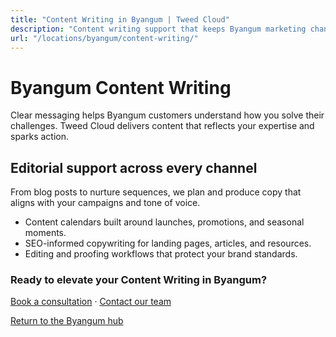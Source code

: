 ```yaml
---
title: "Content Writing in Byangum | Tweed Cloud"
description: "Content writing support that keeps Byangum marketing channels fresh."
url: "/locations/byangum/content-writing/"
---
```


# Byangum Content Writing

Clear messaging helps Byangum customers understand how you solve their challenges. Tweed Cloud delivers content that reflects your expertise and sparks action.

## Editorial support across every channel

From blog posts to nurture sequences, we plan and produce copy that aligns with your campaigns and tone of voice.

- Content calendars built around launches, promotions, and seasonal moments.
- SEO-informed copywriting for landing pages, articles, and resources.
- Editing and proofing workflows that protect your brand standards.

### Ready to elevate your Content Writing in Byangum?

[Book a consultation](/consultation/) · [Contact our team](/contact/)

[Return to the Byangum hub](/locations/byangum/)
